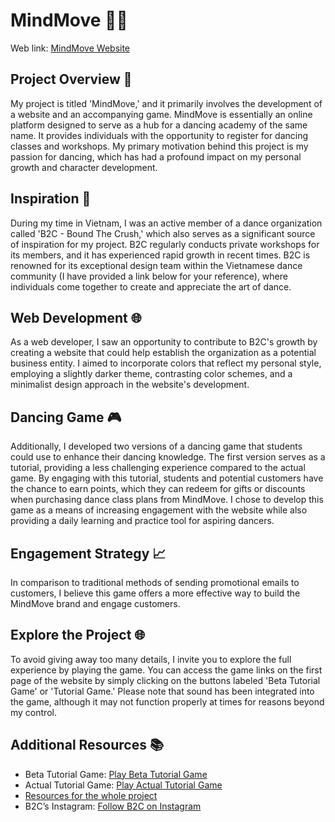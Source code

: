 # MindMove 💃🕺

Web link: [MindMove Website](https://thanhtaita.github.io/MindMove/)

## Project Overview 🚀

My project is titled 'MindMove,' and it primarily involves the development of a website and an accompanying game. MindMove is essentially an online platform designed to serve as a hub for a dancing academy of the same name. It provides individuals with the opportunity to register for dancing classes and workshops. My primary motivation behind this project is my passion for dancing, which has had a profound impact on my personal growth and character development.

## Inspiration 🌟

During my time in Vietnam, I was an active member of a dance organization called 'B2C - Bound The Crush,' which also serves as a significant source of inspiration for my project. B2C regularly conducts private workshops for its members, and it has experienced rapid growth in recent times. B2C is renowned for its exceptional design team within the Vietnamese dance community (I have provided a link below for your reference), where individuals come together to create and appreciate the art of dance.

## Web Development 🌐

As a web developer, I saw an opportunity to contribute to B2C's growth by creating a website that could help establish the organization as a potential business entity. I aimed to incorporate colors that reflect my personal style, employing a slightly darker theme, contrasting color schemes, and a minimalist design approach in the website's development.

## Dancing Game 🎮

Additionally, I developed two versions of a dancing game that students could use to enhance their dancing knowledge. The first version serves as a tutorial, providing a less challenging experience compared to the actual game. By engaging with this tutorial, students and potential customers have the chance to earn points, which they can redeem for gifts or discounts when purchasing dance class plans from MindMove. I chose to develop this game as a means of increasing engagement with the website while also providing a daily learning and practice tool for aspiring dancers.

## Engagement Strategy 📈

In comparison to traditional methods of sending promotional emails to customers, I believe this game offers a more effective way to build the MindMove brand and engage customers.

## Explore the Project 🌐

To avoid giving away too many details, I invite you to explore the full experience by playing the game. You can access the game links on the first page of the website by simply clicking on the buttons labeled 'Beta Tutorial Game' or 'Tutorial Game.' Please note that sound has been integrated into the game, although it may not function properly at times for reasons beyond my control.

## Additional Resources 📚

- Beta Tutorial Game: [Play Beta Tutorial Game](https://editor.p5js.org/thanhtaita/full/1lRnCov2P)
- Actual Tutorial Game: [Play Actual Tutorial Game](https://editor.p5js.org/thanhtaita/full/RFsVjQC0c)
- [Resources for the whole project](https://docs.google.com/document/d/1feiBn8kkZUP0n7OqI1nHAx_hnk2mGeV7wolQPIokaUc/edit?usp=sharing)
- B2C’s Instagram: [Follow B2C on Instagram](https://www.instagram.com/b2c_officiall/)
